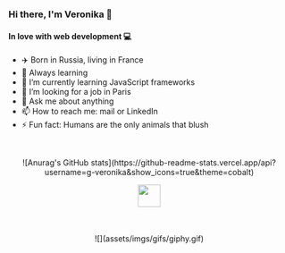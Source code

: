 ### Hi there, I'm Veronika 👋
#### In love with web development  💻

- ✈️ Born in Russia, living in France 
- 🚀 Always learning
- 🌱 I’m currently learning JavaScript frameworks
- 🤔 I’m looking for a job in Paris
- 💬 Ask me about anything 
- 📫 How to reach me: mail or LinkedIn
- ⚡ Fun fact: Humans are the only animals that blush

<br />


<p align="center">![Anurag's GitHub stats](https://github-readme-stats.vercel.app/api?username=g-veronika&show_icons=true&theme=cobalt)</p>

<p align="center"><img src="https://media.giphy.com/media/vFKqnCdLPNOKc/giphy.gif" width="40" height="40" /></p>



<br />


<p align="center">![](assets/imgs/gifs/giphy.gif)</p>


